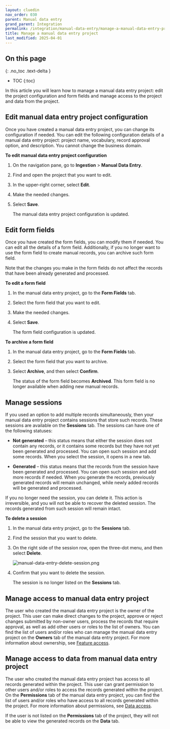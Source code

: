 ```yaml
---
layout: cluedin
nav_order: 030
parent: Manual data entry
grand_parent: Integration
permalink: /integration/manual-data-entry/manage-a-manual-data-entry-project
title: Manage a manual data entry project
last_modified: 2025-04-01
---
```

## On this page
{: .no_toc .text-delta }
- TOC
{:toc}

In this article you will learn how to manage a manual data entry project: edit the project configuration and form fields and manage access to the project and data from the project.

## Edit manual data entry project configuration

Once you have created a manual data entry project, you can change its configuration if needed. You can edit the following configuration details of a manual data entry project: project name, vocabulary, record approval option, and description. You cannot change the business domain.

**To edit manual data entry project configuration**

1. On the navigation pane, go to **Ingestion** > **Manual Data Entry**.

1. Find and open the project that you want to edit.

1. In the upper-right corner, select **Edit**.

1. Make the needed changes.

1. Select **Save**.

    The manual data entry project configuration is updated.

## Edit form fields

Once you have created the form fields, you can modify them if needed. You can edit all the details of a form field. Additionally, if you no longer want to use the form field to create manual records, you can archive such form field.

Note that the changes you make in the form fields do not affect the records that have been already generated and processed.

**To edit a form field**

1. In the manual data entry project, go to the **Form Fields** tab.

1. Select the form field that you want to edit.

1. Make the needed changes.

1. Select **Save**.

    The form field configuration is updated.

**To archive a form field**

1. In the manual data entry project, go to the **Form Fields** tab.

1. Select the form field that you want to archive.

1. Select **Archive**, and then select **Confirm**.

    The status of the form field becomes **Archived**. This form field is no longer available when adding new manual records.

## Manage sessions

If you used an option to add multiple records simultaneously, then your manual data entry project contains sessions that store such records. These sessions are available on the **Sessions** tab. The sessions can have one of the following statuses:

- **Not generated** – this status means that either the session does not contain any records, or it contains some records but they have not yet been generated and processed. You can open such session and add some records. When you select the session, it opens in a new tab.

- **Generated** – this status means that the records from the session have been generated and processed. You can open such session and add more records if needed. When you generate the records, previously generated records will remain unchanged, while newly added records will be generated and processed.

If you no longer need the session, you can delete it. This action is irreversible, and you will not be able to recover the deleted session. The records generated from such session will remain intact.

**To delete a session**

1. In the manual data entry project, go to the **Sessions** tab.

1. Find the session that you want to delete.

1. On the right side of the session row, open the three-dot menu, and then select **Delete**.

    ![manual-data-entry-delete-session.png](../../assets/images/integration/manual-data-entry/manual-data-entry-delete-session.png)

1. Confirm that you want to delete the session.

    The session is no longer listed on the **Sessions** tab. 

## Manage access to manual data entry project

The user who created the manual data entry project is the owner of the project. This user can make direct changes to the project, approve or reject changes submitted by non-owner users, process the records that require approval, as well as add other users or roles to the list of owners. You can find the list of users and/or roles who can manage the manual data entry project on the **Owners** tab of the manual data entry project. For more information about ownership, see [Feature access](/administration/user-access/feature-access).

## Manage access to data from manual data entry project

The user who created the manual data entry project has access to all records generated within the project. This user can grant permission to other users and/or roles to access the records generated within the project. On the **Permissions** tab of the manual data entry project, you can find the list of users and/or roles who have access to all records generated within the project. For more information about permissions, see [Data access](/administration/user-access/data-access).

If the user is not listed on the **Permissions** tab of the project, they will not be able to view the generated records on the **Data** tab.